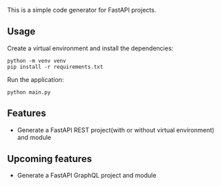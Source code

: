 This is a simple code generator for FastAPI projects.

## Usage

Create a virtual environment and install the dependencies:
```
python -m venv venv
pip install -r requirements.txt
```

Run the application:
```
python main.py
```

## Features

- Generate a FastAPI REST project(with or without virtual environment) and module

## Upcoming features

- Generate a FastAPI GraphQL project and module
